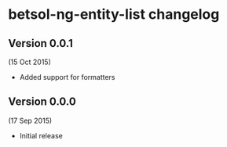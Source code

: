 # betsol-ng-entity-list changelog

## Version 0.0.1
(15 Oct 2015)

- Added support for formatters

## Version 0.0.0
(17 Sep 2015)

- Initial release
